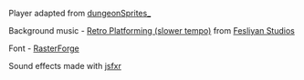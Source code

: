 Player adapted from [dungeonSprites_](https://kevins-moms-house.itch.io/dungeonsprites)

Background music - [Retro Platforming (slower tempo)](https://www.fesliyanstudios.com/royalty-free-music/download/retro-platforming/454) from [Fesliyan Studios](https://www.FesliyanStudios.com)

Font - [RasterForge](https://ggbot.itch.io/raster-forge-font)

Sound effects made with [jsfxr](https://sfxr.me/)
